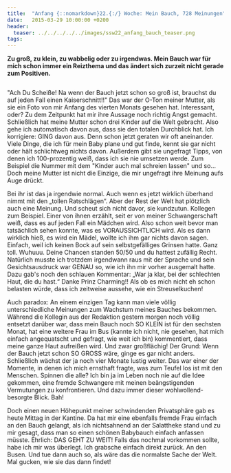 ```yaml
---
title:  "Anfang {::nomarkdown}22.{:/} Woche: Mein Bauch, 728 Meinungen"
date:   2015-03-29 10:00:00 +0200
header:
  teaser: ../../../../../images/ssw22_anfang_bauch_teaser.png
tags:
---
```

**Zu groß, zu klein, zu wabbelig oder zu irgendwas. Mein Bauch war für mich schon immer ein Reizthema und das ändert sich zurzeit nicht gerade zum Positiven.**

<figure>
  <img src="../../../../../images/ssw22_anfang_bauch.jpg" alt="">
  <figcaption></figcaption>
</figure>

"Ach Du Scheiße! Na wenn der Bauch jetzt schon so groß ist, brauchst du auf jeden Fall einen Kaiserschnitt!!" Das war der O-Ton meiner Mutter, als sie ein Foto von mir Anfang des vierten Monats gesehen hat. Interessant, oder? Zu dem Zeitpunkt hat mir ihre Aussage noch richtig Angst gemacht. Schließlich hat meine Mutter schon drei Kinder auf die Welt gebracht. Also gehe ich automatisch davon aus, dass sie den totalen Durchblick hat. Ich korrigiere: GING davon aus. Denn schon jetzt geraten wir oft aneinander. Viele Dinge, die ich für mein Baby plane und gut finde, kennt sie gar nicht oder hält schlichtweg nichts davon. Außerdem gibt sie ungefragt Tipps, von denen ich 100-prozentig weiß, dass ich sie nie umsetzen werde. Zum Beispiel die Nummer mit dem "Kinder auch mal schreien lassen" und so… Doch meine Mutter ist nicht die Einzige, die mir ungefragt ihre Meinung aufs Auge drückt.

Bei ihr ist das ja irgendwie normal. Auch wenn es jetzt wirklich überhand nimmt mit den „tollen Ratschlägen“. Aber der Rest der Welt hat plötzlich auch eine Meinung. Und scheut sich nicht davor, sie kundzutun. Kollegen zum Beispiel. Einer von ihnen erzählt, seit er von meiner Schwangerschaft weiß, dass es auf jeden Fall ein Mädchen wird. Also schon weit bevor man tatsächlich sehen konnte, was es VORAUSSICHTLICH wird. Als es dann wirklich hieß, es wird ein Mädel, wollte ich ihm gar nichts davon sagen. Einfach, weil ich keinen Bock auf sein selbstgefälliges Grinsen hatte. Ganz toll. Wuhuuu. Deine Chancen standen 50/50 und du hattest zufällig Recht. Natürlich musste ich trotzdem irgendwann raus mit der Sprache und sein Gesichtsausdruck war GENAU so, wie ich ihn mir vorher ausgemalt hatte. Dazu gab's noch den schlauen Kommentar: „War ja klar, bei der schlechten Haut, die du hast.“ Danke Prinz Charming!! Als ob es mich nicht eh schon belasten würde, dass ich zeitweise aussehe, wie ein Streuselkuchen!

Auch paradox: An einem einzigen Tag kann man viele völlig unterschiedliche Meinungen zum Wachstum meines Bauches bekommen. Während die Kollegin aus der Redaktion gestern morgen noch völlig entsetzt darüber war, dass mein Bauch noch SO KLEIN ist für den sechsten Monat, hat eine weitere Frau im Bus (kannte ich nicht, nie gesehen, hat mich einfach angequatscht und gefragt, wie weit ich bin) kommentiert, dass meine ganze Haut aufreißen wird. Und zwar großflächig! Der Grund: Wenn der Bauch jetzt schon SO GROSS wäre, ginge es gar nicht anders. Schließlich wächst der ja noch vier Monate lustig weiter. Das war einer der Momente, in denen ich mich ernsthaft fragte, was zum Teufel los ist mit den Menschen. Spinnen die alle? Ich bin ja im Leben noch nie auf die Idee gekommen, eine fremde Schwangere mit meinen beängstigenden Vermutungen zu konfrontieren. Und dazu immer dieser wohlwollend-besorgte Blick. Bah!

Doch einen neuen Höhepunkt meiner schwindenden Privatsphäre gab es heute Mittag in der Kantine. Da hat mir eine ebenfalls fremde Frau einfach an den Bauch gelangt, als ich nichtsahnend an der Salattheke stand und zu mir gesagt, dass man so einen schönen Babybauch einfach anfassen müsste. Ehrlich: DAS GEHT ZU WEIT! Falls das nochmal vorkommen sollte, habe ich mir was überlegt. Ich grabsche einfach direkt zurück. An den Busen. Und tue dann auch so, als wäre das die normalste Sache der Welt. Mal gucken, wie sie das dann findet!

